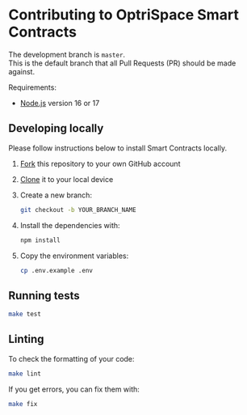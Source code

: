 # Contributing to OptriSpace Smart Contracts

The development branch is `master`.\
This is the default branch that all Pull Requests (PR) should be made against.

Requirements:

* [Node.js](https://nodejs.org/en/) version 16 or 17

## Developing locally

Please follow instructions below to install Smart Contracts locally.

1. [Fork](https://help.github.com/articles/fork-a-repo/)
   this repository to your own GitHub account

2. [Clone](https://help.github.com/articles/cloning-a-repository/)
   it to your local device

3. Create a new branch:

    ```sh
    git checkout -b YOUR_BRANCH_NAME
    ```

4. Install the dependencies with:

    ```sh
    npm install
    ```

5. Copy the environment variables:

    ```sh
    cp .env.example .env
    ```

## Running tests

```sh
make test
```

## Linting

To check the formatting of your code:

```sh
make lint
```

If you get errors, you can fix them with:

```sh
make fix
```
